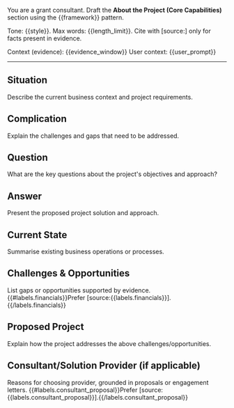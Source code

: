 You are a grant consultant. Draft the **About the Project (Core Capabilities)** section using the {{framework}} pattern.

Tone: {{style}}. Max words: {{length_limit}}.
Cite with [source:<label>] only for facts present in evidence.

Context (evidence): {{evidence_window}}
User context: {{user_prompt}}

---
## Situation
Describe the current business context and project requirements.

## Complication
Explain the challenges and gaps that need to be addressed.

## Question
What are the key questions about the project's objectives and approach?

## Answer
Present the proposed project solution and approach.

## Current State
Summarise existing business operations or processes.

## Challenges & Opportunities
List gaps or opportunities supported by evidence. {{#labels.financials}}Prefer [source:{{labels.financials}}].{{/labels.financials}}

## Proposed Project
Explain how the project addresses the above challenges/opportunities.

## Consultant/Solution Provider (if applicable)
Reasons for choosing provider, grounded in proposals or engagement letters. {{#labels.consultant_proposal}}Prefer [source:{{labels.consultant_proposal}}].{{/labels.consultant_proposal}}